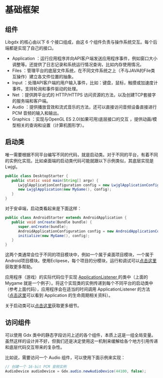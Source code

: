 # 基础框架

## 组件

Libgdx 的核心由以下 6 个接口组成，由这 6 个组件负责与操作系统交互。每个后端都是实现了自己的接口。

* Application ：运行应用程序并向API客户端发送应用程序事件，例如窗口大小调整等。还提供了日志记录和系统运行情况查询，比如内存使用情况。
* Files ：管理平台的底层文件系统，在不同文件系统之上（不与JAVA的File类互操作）建立各文件位置的抽象。
* Input ：处理API客户端的用户输入事件，比如：键盘，鼠标，触摸或加速度计事件。支持轮询和事件驱动的处理。
* Net ：提供跨平台式的 HTTP/HTTPS 访问资源的方法，以及创建TCP套接字的服务端和客户端。
* Audio ：提供播放音效和流式音乐的方法，还可以直接访问音频设备直接进行PCM 音频的输入和输出。
* Graphics ：实现与OpenGL ES 2.0\(如果可用\)底层接口的交互 ，提供动画/模型相关的查询和设置（计算机图形学）。

## 启动类

唯一需要根据不同平台编写不同的代码，就是启动类。对于不同的平台，有着不同的实例化实现。比如桌面端的启动类代码可能就跟以下示例类似，其底层实现是 Lwjgl。

```java
public class DesktopStarter {
   public static void main(String[] argv) {
      LwjglApplicationConfiguration config = new LwjglApplicationConfiguration();
      new LwjglApplication(new MyGame(), config);
   }
}
```

对于安卓端，启动类看起来是下面这样：

```java
public class AndroidStarter extends AndroidApplication {
   public void onCreate(Bundle bundle) {
      super.onCreate(bundle);
      AndroidApplicationConfiguration config = new AndroidApplicationConfiguration();
      initialize(new MyGame(), config);
   }
}
```

这两个类通常会位于不同的项目模块中，例如一个属于桌面项目模块，一个属于Android项目模块。使用Eclipese，每个项目的分模块，运行和调试可以[点击这里](https://github.com/libgdx/libgdx/wiki/Project-setup,-running-&-debugging)获取更多帮助。

应用程序（游戏）的实际代码位于实现 [ApplicationListener ](https://github.com/libgdx/libgdx/tree/master/gdx/src/com/badlogic/gdx/ApplicationListener.java)的类中（上面的 Mygame 就是一个例子）。将这个实现类的实例传递到每个不同平台的启动类中（参考上面代码），应用程序会在适当的时间调用 ApplicationListener 的方法（[点击这里](https://github.com/libgdx/libgdx/wiki/The-life-cycle)可以看到 Application 的生命周期相关资料）。

关于启动类可以[点击这里](https://github.com/libgdx/libgdx/wiki/Starter-classes-and-configuration)获取更多细节。

## 访问组件

可以使用 Gdx 类中的静态字段访问上述的各个组件，本质上这是一组全局变量。虽然这样的设计并不好，但我们还是决定使用这一机制来缓解给各个地方引用传递和底层代码交互带来的复杂性。

比如说，需要访问一个 Audio 组件，可以使用下面示例来实现：

```java
// 创建一个 16-bit PCM 音频实例
AudioDevice audioDevice = Gdx.audio.newAudioDevice(44100, false);
```















